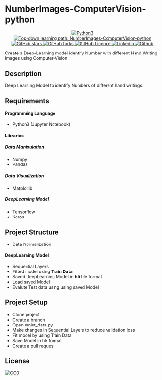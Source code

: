 # NumberImages-ComputerVision-python
<p align="center">
 <a href="https://github.com/naseemap47/NumberImages-ComputerVision-python">
    <img alt="Python3" src="https://img.shields.io/badge/Language-Python3-yellowgreen?color=brightgreen&logo=python">
  </a>
  <a href="https://github.com/naseemap47/NumberImages-ComputerVision-python/issues">
    <img alt="Top-down learning path: NumberImages-ComputerVision-python" src="https://img.shields.io/github/issues/naseemap47/NumberImages-ComputerVision-python?color=9cf&style=flat&logo=appveyor">
  </a>
  <a href="https://github.com/naseemap47/NumberImages-ComputerVision-python/stargazers">
    <img alt="GitHub stars" src="https://img.shields.io/github/stars/naseemap47/NumberImages-ComputerVision-python?color=success&style=flat&logo=appveyor">
  </a>
  <a href="https://github.com/naseemap47/NumberImages-ComputerVision-python/network">
    <img alt="GitHub forks" src="https://img.shields.io/github/forks/naseemap47/NumberImages-ComputerVision-python?style=flat&logo=Git">
  </a>
  <a href="https://github.com/naseemap47/NumberImages-ComputerVision-python/blob/master/LICENSE">
    <img alt="GitHub Licence" src="https://img.shields.io/github/license/naseemap47/NumberImages-ComputerVision-python?color=red&style=flat&logo=appveyor">
  </a>
  <a href="https://www.linkedin.com/in/naseem-alassampattil/">
    <img alt="Linkedin" src="https://img.shields.io/badge/Linkedin-blue?logo=linkedin">
  </a>
 <a href="https://github.com/naseemap47">
    <img alt="Github" src="https://img.shields.io/badge/Github-black?logo=github">
 </a>
</p>

Create a Deep-Learning model identify Number with different Hand Writing images using Computer-Vision

## Description
Deep Learning Model to identify Numbers of different hand writings.

## Requirements
#### Programming Language
* Python3 (Jupyter Notebook)
#### Libraries
##### Data Manipulation
* Numpy
* Pandas
##### Data Visualization
* Matplotlib
##### DeepLearning Model
* Tensorflow
* Keras

## Project Structure
* Data Normalization
#### DeepLearning Model
* Sequential Layers
* Fitted model using **Train Data**
* Saved DeepLearning Model in **h5** file format
* Load saved Model
* Evalute Test data using using saved Model

## Project Setup
* Clone project
* Create a branch
* Open mnist_data.py
* Make changes in Sequential Layers to reduce validation loss
* Fit model by using Train Data
* Save Model in h5 format
* Create a pull request

## License
[![CC0](http://seawisphunter.com/minibuffer/api/MIT-License-transparent.png)](https://github.com/naseemap47/NumberImages-ComputerVision-python/blob/main/LICENSE)
